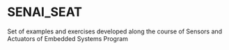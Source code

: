 # SENAI_SEAT
Set of examples and exercises developed along the course of Sensors and Actuators of Embedded Systems Program 
